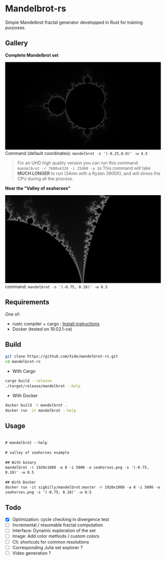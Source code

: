# Mandelbrot-rs

Simple Mandelbrot fractal generator developped in Rust for training purposes.

## Gallery

**Complete Mandelbrot set**

![](./gallery/uhd_complete.png)
Command (default coordinates): `mandelbrot -s '(-0.25,0.0)' -w 4.5`

> For an UHD high quality version you can run this command:
  `mandelbrot -r 7680x4320 -i 25000 -a 16`
  This command will take **MUCH LONGER** to run (34mn with a Ryzen 3900X), and will stress the CPU during all the process.

**Near the "Valley of seahorses"**

![](./gallery/seahorse.png)
command: `mandelbrot -s '(-0.75, 0.18)' -w 0.5`


## Requirements
*One* of:
- rustc compiler + cargo : [Install instructions](https://github.com/rust-lang-nursery/rustup.rs)
- Docker (tested on 19.03.1-ce)


## Build

```sh
git clone https://github.com/Xide/mandelbrot-rs.git
cd mandelbrot-rs
```

- With Cargo

```sh
cargo build --release
./target/release/mandelbrot --help
```

- With Docker
```sh
docker build -t mandelbrot .
docker run -it mandelbrot --help
```

## Usage

```

# mandelbrot --help

# valley of seahorses example

## With binary
mandelbrot -r 1920x1080 -a 8 -i 5000 -o seahorses.png -s '(-0.75, 0.18)' -w 0.5

## With Docker
docker run -it sigbilly/mandelbrot:master -r 1920x1080 -a 8 -i 5000 -o seahorses.png -s '(-0.75, 0.18)' -w 0.5

```

## Todo
- [x] Optimization: cycle checking in divergence test
- [ ] Incremental / resumable fractal computation
- [ ] Interface: Dynamic exploration of the set
- [ ] Image: Add color methods / custom colors
- [ ] Cli: shortcuts for common resolutions
- [ ] Corresponding Julia set explorer ?
- [ ] Video generation ?
